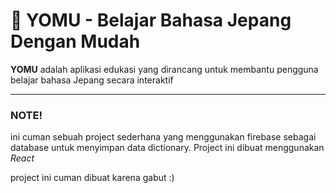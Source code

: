 # 📘 YOMU - Belajar Bahasa Jepang Dengan Mudah

**YOMU** adalah aplikasi edukasi yang dirancang untuk membantu pengguna belajar bahasa Jepang secara interaktif

---

### NOTE!
ini cuman sebuah project sederhana yang menggunakan firebase sebagai database untuk menyimpan data dictionary. Project ini dibuat menggunakan *React*

project ini cuman dibuat karena gabut :)
